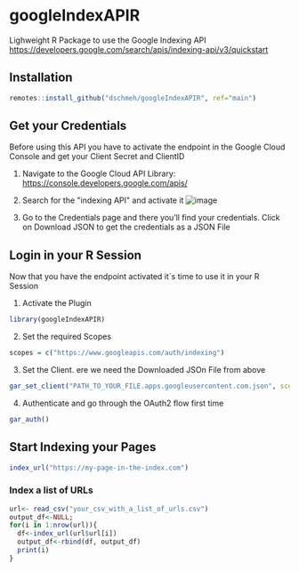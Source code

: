 # googleIndexAPIR
Lighweight R Package to use the Google Indexing API
https://developers.google.com/search/apis/indexing-api/v3/quickstart

## Installation
```r
remotes::install_github("dschmeh/googleIndexAPIR", ref="main")
```

## Get your Credentials
Before using this API you have to activate the endpoint in the Google Cloud Console and get your Client Secret and ClientID

1. Navigate to the Google Cloud API Library: https://console.developers.google.com/apis/
2. Search for the "indexing API" and activate it
![image](https://github.com/dschmeh/googleIndexAPIR/assets/22255224/ee223f50-dd9b-45a6-9994-54914a152c2d)

3. Go to the Credentials page and there you’ll find your credentials. Click on Download JSON to get the credentials as a JSON File

## Login in your R Session
Now that you have the endpoint activated it´s time to use it in your R Session

1. Activate the Plugin 
```r
library(googleIndexAPIR)
```
2. Set the required Scopes
```r
scopes = c("https://www.googleapis.com/auth/indexing")
```
3. Set the Client. ere we need the Downloaded JSOn File from above
```r
gar_set_client("PATH_TO_YOUR_FILE.apps.googleusercontent.com.json", scopes = scopes)

```
4. Authenticate and go through the OAuth2 flow first time
```r
gar_auth()

```

## Start Indexing your Pages

```r
index_url("https://my-page-in-the-index.com")

```
### Index a list of URLs

```r
url<- read_csv("your_csv_with_a_list_of_urls.csv")
output_df<-NULL;
for(i in 1:nrow(url)){
  df<-index_url(url$url[i])
  output_df<-rbind(df, output_df)
  print(i)
}

```
